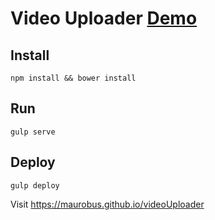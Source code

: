 # Video Uploader [Demo](https://maurobus.github.io/videoUploader)

## Install
```
npm install && bower install
```

## Run
```
gulp serve
```

## Deploy
```
gulp deploy
```
Visit https://maurobus.github.io/videoUploader
